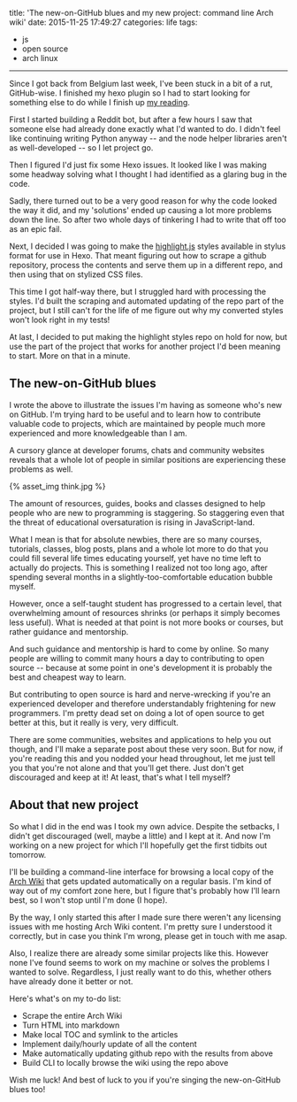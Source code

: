 title: 'The new-on-GitHub blues and my new project: command line Arch wiki'
date: 2015-11-25 17:49:27
categories: life
tags:
- js
- open source
- arch linux
---

Since I got back from Belgium last week, I've been stuck in a bit of a rut, GitHub-wise. I finished my hexo plugin so I had to start looking for something else to do while I finish up [my reading](https://github.com/getify/You-Dont-Know-JS).

First I started building a Reddit bot, but after a few hours I saw that someone else had already done exactly what I'd wanted to do. I didn't feel like continuing writing Python anyway -- and the node helper libraries aren't as well-developed -- so I let project go.

Then I figured I'd just fix some Hexo issues. It looked like I was making some headway solving what I thought I had identified as a glaring bug in the code.

Sadly, there turned out to be a very good reason for why the code looked the way it did, and my 'solutions' ended up causing a lot more problems down the line. So after two whole days of tinkering I had to write that off too as an epic fail.

<!-- more -->

Next, I decided I was going to make the [highlight.js](https://github.com/isagalaev/highlight.js) styles available in stylus format for use in Hexo. That meant figuring out how to scrape a github repository, process the contents and serve them up in a different repo, and then using that on stylized CSS files.

This time I got half-way there, but I struggled hard with processing the styles. I'd built the scraping and automated updating of the repo part of the project, but I still can't for the life of me figure out why my converted styles won't look right in my tests!

At last, I decided to put making the highlight styles repo on hold for now, but use the part of the project that works for another project I'd been meaning to start. More on that in a minute.

## The new-on-GitHub blues

I wrote the above to illustrate the issues I'm having as someone who's new on GitHub. I'm trying hard to be useful and to learn how to contribute valuable code to projects, which are maintained by people much more experienced and more knowledgeable than I am.

A cursory glance at developer forums, chats and community websites reveals that a whole lot of people in similar positions are experiencing these problems as well.

{% asset_img think.jpg %}

The amount of resources, guides, books and classes designed to help people who are new to programming is staggering. So staggering even that the threat of educational oversaturation is rising in JavaScript-land.

What I mean is that for absolute newbies, there are so many courses, tutorials, classes, blog posts, plans and a whole lot more to do that you could fill several life times educating yourself, yet have no time left to actually do projects. This is something I realized not too long ago, after spending several months in a slightly-too-comfortable education bubble myself.

However, once a self-taught student has progressed to a certain level, that overwhelming amount of resources shrinks (or perhaps it simply becomes less useful). What is needed at that point is not more books or courses, but rather guidance and mentorship.

And such guidance and mentorship is hard to come by online. So many people are willing to commit many hours a day to contributing to open source -- because at some point in one's development it is probably the best and cheapest way to learn.

But contributing to open source is hard and nerve-wrecking if you're an experienced developer and therefore understandably frightening for new programmers. I'm pretty dead set on doing a lot of open source to get better at this, but it really is very, very difficult.

There are some communities, websites and applications to help you out though, and I'll make a separate post about these very soon. But for now, if you're reading this and you nodded your head throughout, let me just tell you that you're not alone and that you'll get there. Just don't get discouraged and keep at it! At least, that's what I tell myself?

## About that new project

So what I did in the end was I took my own advice. Despite the setbacks, I didn't get discouraged (well, maybe a little) and I kept at it. And now I'm working on a new project for which I'll hopefully get the first tidbits out tomorrow.

I'll be building a command-line interface for browsing a local copy of the [Arch Wiki](https://wiki.archlinux.org/) that gets updated automatically on a regular basis. I'm kind of way out of my comfort zone here, but I figure that's probably how I'll learn best, so I won't stop until I'm done (I hope).

By the way, I only started this after I made sure there weren't any licensing issues with me hosting Arch Wiki content. I'm pretty sure I understood it correctly, but in case you think I'm wrong, please get in touch with me asap.

Also, I realize there are already some similar projects like this. However none I've found seems to work on my machine or solves the problems I wanted to solve. Regardless, I just really want to do this, whether others have already done it better or not.

Here's what's on my to-do list:

- Scrape the entire Arch Wiki
- Turn HTML into markdown
- Make local TOC and symlink to the articles
- Implement daily/hourly update of all the content
- Make automatically updating github repo with the results from above
- Build CLI to locally browse the wiki using the repo above

Wish me luck! And best of luck to you if you're singing the new-on-GitHub blues too!
